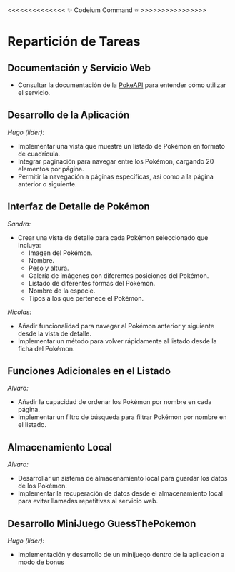 <<<<<<<<<<<<<<  ✨ Codeium Command ⭐ >>>>>>>>>>>>>>>>
# Repartición de Tareas

## Documentación y Servicio Web
- Consultar la documentación de la [PokeAPI](https://pokeapi.co/docs/v2) para entender cómo utilizar el servicio.

## Desarrollo de la Aplicación
*Hugo (lider):*
- Implementar una vista que muestre un listado de Pokémon en formato de cuadrícula.
- Integrar paginación para navegar entre los Pokémon, cargando 20 elementos por página.
- Permitir la navegación a páginas específicas, así como a la página anterior o siguiente.

## Interfaz de Detalle de Pokémon
*Sandra:*
- Crear una vista de detalle para cada Pokémon seleccionado que incluya:
  - Imagen del Pokémon.
  - Nombre.
  - Peso y altura.
  - Galería de imágenes con diferentes posiciones del Pokémon.
  - Listado de diferentes formas del Pokémon.
  - Nombre de la especie.
  - Tipos a los que pertenece el Pokémon.

*Nicolas:*
- Añadir funcionalidad para navegar al Pokémon anterior y siguiente desde la vista de detalle.
- Implementar un método para volver rápidamente al listado desde la ficha del Pokémon.

## Funciones Adicionales en el Listado
*Alvaro:*
- Añadir la capacidad de ordenar los Pokémon por nombre en cada página.
- Implementar un filtro de búsqueda para filtrar Pokémon por nombre en el listado.

## Almacenamiento Local
*Alvaro:*
- Desarrollar un sistema de almacenamiento local para guardar los datos de los Pokémon.
- Implementar la recuperación de datos desde el almacenamiento local para evitar llamadas repetitivas al servicio web.

## Desarrollo MiniJuego GuessThePokemon
*Hugo (lider):*
- Implementación y desarrollo de un minijuego dentro de la aplicacion a modo de bonus
